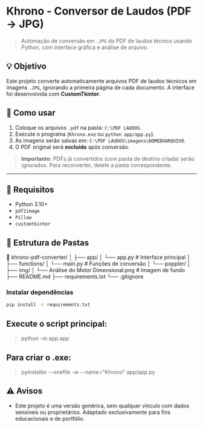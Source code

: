 # Khrono - Conversor de Laudos (PDF → JPG)
> Automação de conversão em `.JPG` do PDF de laudos técnico usando Python, com interface gráfica e análise de arquivo.

## 💡 Objetivo

Este projeto converte automaticamente arquivos PDF de laudos técnicos em imagens `.JPG`, ignorando a primeira página de cada documento. A interface foi desenvolvida com **CustomTkinter**.

## 🚀 Como usar

1. Coloque os arquivos `.pdf` na pasta: `C:\PDF LAUDOS`.
2. Execute o programa (`Khrono.exe` ou `python app/app.py`).
3. As imagens serão salvas em: `C:\PDF LAUDOS\imagens\NOMEDOARQUIVO`.
4. O PDF original será **excluído** após conversão.

> **Importante:** PDFs já convertidos (com pasta de destino criada) serão ignorados. Para reconverter, delete a pasta correspondente.

---

## 🧰 Requisitos

- Python 3.10+
- `pdf2image`
- `Pillow`
- `customtkinter`

## 📁 Estrutura de Pastas
📁 khrono-pdf-converter/
│
├── app/
│   └── app.py                # Interface principal
│
├── functions/
│   └── main.py               # Funções de conversão
│   └── poppler/
│
├── img/
│   └── Análise do Motor Dimensional.png  # Imagem de fundo
├── README.md
├── requirements.txt
└── .gitignore



### Instalar dependências

```bash
pip install -r requirements.txt
```

## Execute o script principal:
> python -m app.app

## Para criar o .exe:
> pyinstaller --onefile -w --name="Khrono" app/app.py

## ⚠️ Avisos
- Este projeto é uma versão genérica, sem qualquer vínculo com dados sensíveis ou proprietários. Adaptado exclusivamente para fins educacionais e de portfólio.

